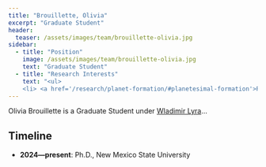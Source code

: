 ```yaml
---
title: "Brouillette, Olivia"
excerpt: "Graduate Student"
header:
  teaser: /assets/images/team/brouillette-olivia.jpg
sidebar:
  - title: "Position"
    image: /assets/images/team/brouillette-olivia.jpg
    text: "Graduate Student"
  - title: "Research Interests"
    text: "<ul>
    <li> <a href='/research/planet-formation/#planetesimal-formation'>Planetesimal formation</a>"
---
```

Olivia Brouillette is a Graduate Student under [Wladimir Lyra](/team/lyra-wladimir)...


## Timeline
- __2024—present__: Ph.D., New Mexico State University
